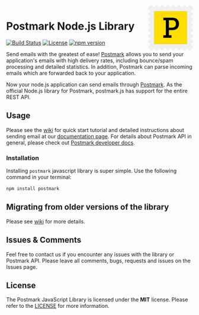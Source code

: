 <a href="https://postmarkapp.com">
    <img src="https://github.com/ActiveCampaign/postmark.js/raw/main/postmark.png" alt="Postmark Logo" title="Postmark" width="120" height="120" align="right">
</a>



# Postmark Node.js Library
[![Build Status](https://circleci.com/gh/ActiveCampaign/postmark.js.svg?style=shield)](https://circleci.com/gh/ActiveCampaign/postmark.js)
[![License](http://img.shields.io/badge/license-MIT-blue.svg?style=flat)](http://www.opensource.org/licenses/MIT)
[![npm version](https://badge.fury.io/js/postmark.svg)](https://badge.fury.io/js/postmark)

Send emails with the greatest of ease! [Postmark](http://www.postmarkapp.com) allows you to send your application's emails with high delivery rates, including bounce/spam processing and detailed statistics.
In addition, Postmark can parse incoming emails which are forwarded back to your application.

Now your node.js application can send emails through [Postmark](http://www.postmarkapp.com).
As the official Node.js library for Postmark, postmark.js has support for the entire REST API.

## Usage

Please see the [wiki](https://github.com/ActiveCampaign/postmark.js/wiki) for quick start tutorial and detailed instructions about sending email at our [documentation page](https://ActiveCampaign.github.io/postmark.js/). 
For details about Postmark API in general, please check out [Postmark developer docs](https://postmarkapp.com/developer).

### Installation

Installing `postmark` javascript library is super simple. Use the following command in your terminal:

```bash
npm install postmark
```

## Migrating from older versions of the library

Please see [wiki](https://github.com/ActiveCampaign/postmark.js/wiki/Migrating-from-older-version) for more details.

## Issues & Comments

Feel free to contact us if you encounter any issues with the library or Postmark API. 
Please leave all comments, bugs, requests and issues on the Issues page.

## License

The Postmark JavaScript Library is licensed under the **MIT** license. Please refer to the [LICENSE](https://github.com/ActiveCampaign/postmark.js/blob/master/LICENSE) for more information.

